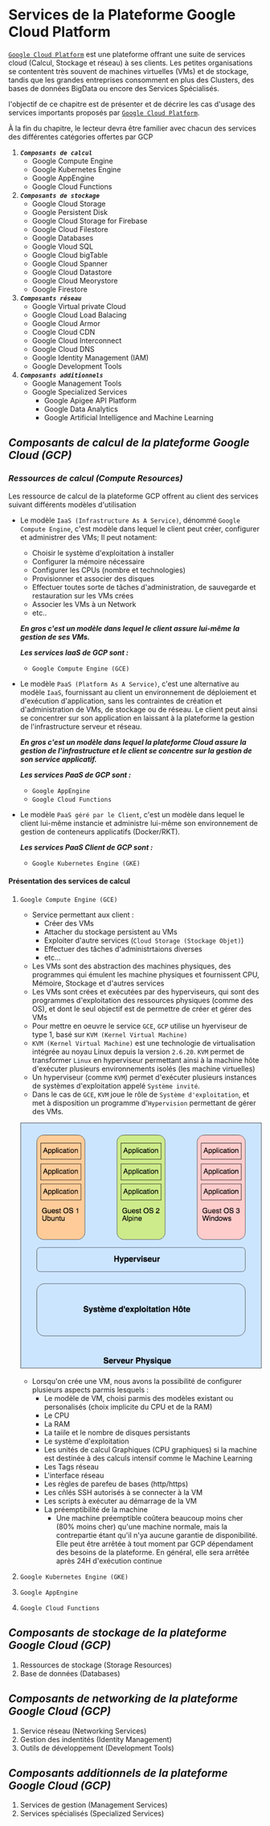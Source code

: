 # Services de la Plateforme Google Cloud Platform

[`Google Cloud Platform`](https://cloud.google.com/) est une plateforme offrant une suite de services cloud (Calcul, Stockage et réseau) à ses clients. Les petites organisations se contentent très souvent de machines virtuelles (VMs) et de stockage, tandis que les grandes entreprises consomment en plus des Clusters, des bases de données BigData ou encore des Services Spécialisés.

l'objectif de ce chapitre est de présenter et de décrire les cas d'usage des services importants proposés par [`Google Cloud Platform`](https://cloud.google.com/).

À la fin du chapitre, le lecteur devra être familier avec chacun des services des différentes catégories offertes par GCP

1. __***`Composants de calcul`***__
    * Google Compute Engine
    * Google Kubernetes Engine
    * Google AppEngine
    * Google Cloud Functions
2. __***`Composants de stockage`***__
    * Google Cloud Storage
    * Google Persistent Disk
    * Google Cloud Storage for Firebase
    * Google Cloud Filestore
    * Google Databases
    * Google Vloud SQL
    * Google Cloud bigTable
    * Google Cloud Spanner
    * Google Cloud Datastore
    * Google Cloud Meorystore
    * Google Firestore
3. __***`Composants réseau`***__
    * Google Virtual private Cloud
    * Google Cloud Load Balacing
    * Google Cloud Armor
    * Coogle Cloud CDN
    * Google Cloud Interconnect
    * Google Cloud DNS
    * Google Identity Management (IAM)
    * Google Development Tools
4. __***`Composants additionnels`***__
    * Google Management Tools
    * Google Specialized Services
        * Google Apigee API Platform
        * Google Data Analytics
        * Google Artificial Intelligence and Machine Learning

## ***Composants de calcul de la plateforme Google Cloud (GCP)***

### ***Ressources de calcul (Compute Resources)***

Les ressource de calcul de la plateforme GCP offrent au client des services suivant différents modèles d'utilisation

* Le modèle `IaaS (Infrastructure As A Service)`, dénommé `Google Compute Engine`, c'est modèle dans lequel le client peut créer, configurer et administrer des VMs; Il peut notament:
  * Choisir le système d'exploitation à installer
  * Configurer la mémoire nécessaire
  * Configurer les CPUs (nombre et technologies)
  * Provisionner et associer des disques
  * Effectuer toutes sorte de tâches d'administration, de sauvegarde et restauration sur les VMs crées
  * Associer les VMs à un Network
  * etc..

  __***En gros c'est un modèle dans lequel le client assure lui-même la gestion de ses VMs.***__

  __***Les services IaaS de GCP sont :***__
  * `Google Compute Engine (GCE)`

* Le modèle `PaaS (Platform As A Service)`, c'est une alternative au modèle `IaaS`, fournissant au client un environnement de déploiement et d'exécution d'application, sans les contraintes de création et d'administration de VMs, de stockage ou de réseau. Le client peut ainsi se concentrer sur son application en laissant à la plateforme la gestion de l'infrastructure serveur et réseau.

  __***En gros c'est un modèle dans lequel la plateforme Cloud assure la gestion de l'infrastructure et le client se concentre sur la gestion de son service applicatif.***__

  __***Les services PaaS de GCP sont :***__
  * `Google AppEngine`
  * `Google Cloud Functions`

* Le modèle `PaaS géré par le Client`, c'est un modèle dans lequel le client lui-même instancie et administre lui-même son environnement de gestion de conteneurs applicatifs (Docker/RKT).

  __***Les services PaaS Client de GCP sont :***__
  * `Google Kubernetes Engine (GKE)`

#### Présentation des services de calcul

1. `Google Compute Engine (GCE)`

    * Service permettant aux client :
        * Créer des VMs
        * Attacher du stockage persistent au VMs
        * Exploiter d'autre services (`Cloud Storage (Stockage Objet)`)
        * Effectuer des tâches d'administrtaions diverses
        * etc...
    * Les VMs sont des abstraction des machines physiques, des programmes qui émulent les machine physiques et fournissent CPU, Mémoire, Stockage et d'autres services
    * Les VMs sont crées et exécutées par des hyperviseurs, qui sont des programmes d'exploitation des ressources physiques (comme des OS), et dont le seul objectif est de permettre de créer et gérer des VMs
    * Pour mettre en oeuvre le service `GCE`, `GCP` utilise un hyerviseur de type 1, basé sur `KVM (Kernel Virtual Machine)`
    * `KVM (Kernel Virtual Machine)` est une technologie de virtualisation intégrée au noyau Linux depuis la version `2.6.20`. `KVM` permet de transformer `Linux` en hyperviseur permettant ainsi à la machine hôte d'exécuter plusieurs environnements isolés (les machine virtuelles)
    * Un hyperviseur (comme `KVM`) permet d'exécuter plusieurs instances de systèmes d'exploitation appelé `Système invité`.
    * Dans le cas de `GCE`, `KVM` joue le rôle de `Système d'exploitation`, et met à disposition un programme d'`Hypervision` permettant de gérer des VMs.

    ![Instances de VMs dans un Hyperviseur](./vm_instances_in_hypervisor.png)

    * Lorsqu'on crée une VM, nous avons la possibilité de configurer plusieurs aspects parmis lesquels :
        * Le modèle de VM, choisi parmis des modèles existant ou personalisés (choix implicite du CPU et de la RAM)
        * Le CPU
        * La RAM
        * La taiile et le nombre de disques persistants
        * Le système d'exploitation
        * Les unités de calcul Graphiques (CPU graphiques) si la machine est destinée à des calculs intensif comme le Machine Learning
        * Les Tags réseau
        * L'interface réseau
        * Les règles de parefeu de bases (http/https)
        * Les cñlés SSH autorisés à se connecter à la VM
        * Les scripts à exécuter au démarrage de la VM
        * La préemptibilité de la machine
            * Une machine préemptible coûtera beaucoup moins cher (80% moins cher) qu'une machine normale, mais la contrepartie étant qu'il n'ya aucune garantie de disponibilité. Elle peut être arrêtée à tout moment par GCP dépendament des besoins de la plateforme. En général, elle sera arrêtée après 24H d'exécution continue

2. `Google Kubernetes Engine (GKE)`
3. `Google AppEngine`
4. `Google Cloud Functions`


## ***Composants de stockage de la plateforme Google Cloud (GCP)***

1. Ressources de stockage (Storage Resources)
2. Base de données (Databases)

## ***Composants de networking de la plateforme Google Cloud (GCP)***

1. Service réseau (Networking Services)
2. Gestion des indentités (Identity Management)
3. Outils de développement (Development Tools)

## ***Composants additionnels de la plateforme Google Cloud (GCP)***

1. Services de gestion (Management Services)
2. Services spécialisés (Specialized Services)

